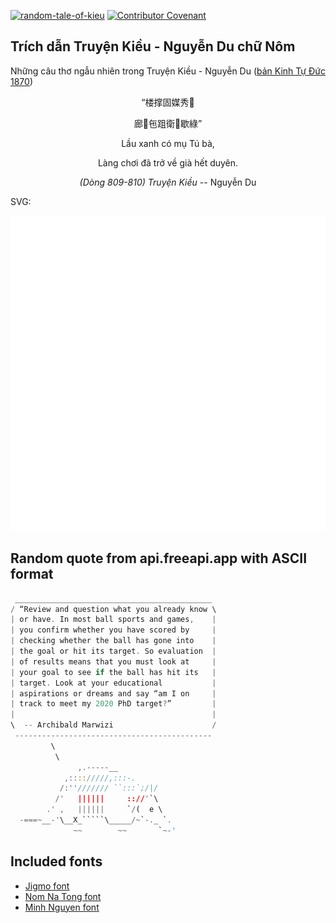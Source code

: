 [![random-tale-of-kieu](https://github.com/huuquyet/random-tale-of-kieu/actions/workflows/random-tale-of-kieu.yml/badge.svg)](https://github.com/huuquyet/random-tale-of-kieu/actions/workflows/random-tale-of-kieu.yml)
[![Contributor Covenant](https://img.shields.io/badge/Contributor%20Covenant-2.1-4baaaa.svg)](.github/CODE_OF_CONDUCT.md "Contributor Covenant 2.1")

## Trích dẫn Truyện Kiều - Nguyễn Du chữ Nôm

Những câu thơ ngẫu nhiên trong Truyện Kiều - Nguyễn Du ([bản Kinh Tự Đức 1870](https://vi.wikisource.org/wiki/Truy%E1%BB%87n_Ki%E1%BB%81u_(b%E1%BA%A3n_Kinh_T%E1%BB%B1_%C4%90%E1%BB%A9c_1870)))

<div align="center">
<!-- START_KIEU -->
      <p class="nom">“楼撑固媒秀󰜏</p>
      <p class="nom">廊𨔈㐌跙衛𫅷歇綠”</p>
      <p class="quocngu">Lầu xanh có mụ Tú bà,</p>
      <p class="quocngu">Làng chơi đã trở về già hết duyên.</p>
      <p class="author"><i>(Dòng 809-810) Truyện Kiều</i> -- Nguyễn Du</p>
<!-- END_KIEU -->
</div>

SVG:

<div align="center">
  <img src="./assets/random-kieu.svg" alt="The Tale of Kieu - Nguyen Du">
</div>

## Random quote from api.freeapi.app with ASCII format

<!-- START_QUOTE -->
```rust
 ____________________________________________
/ “Review and question what you already know \
| or have. In most ball sports and games,    |
| you confirm whether you have scored by     |
| checking whether the ball has gone into    |
| the goal or hit its target. So evaluation  |
| of results means that you must look at     |
| your goal to see if the ball has hit its   |
| target. Look at your educational           |
| aspirations or dreams and say “am I on     |
| track to meet my 2020 PhD target?”         |
|                                            |
\  -- Archibald Marwizi                      /
 --------------------------------------------
         \
          \
               ,.-----__
            ,:::://///,:::-.
           /:''/////// ``:::`;/|/
          /'   ||||||     :://'`\
        .' ,   ||||||     `/(  e \
  -===~__-'\__X_`````\_____/~`-._ `.
              ~~        ~~       `~-'
```
<!-- END_QUOTE -->

## Included fonts

- [Jigmo font](https://github.com/kamichikoichi/jigmo)
- [Nom Na Tong font](https://github.com/nomfoundation/font)
- [Minh Nguyen font](https://github.com/TKYKmori/Minh-Nguyen)
